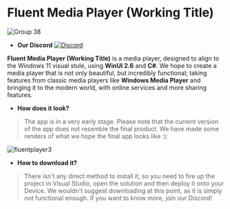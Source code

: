# Fluent Media Player (Working Title)
![Group 38](https://user-images.githubusercontent.com/74561130/129194987-6d4db866-a8b6-4f29-ba91-8816490d20f1.png)

- **Our Discord**
[![Discord](https://discord.com/api/guilds/872910570003791922/widget.png)](https://discord.gg/GQRYrrBMqd)

**Fluent Media Player (Working Title)** is a media player, designed to align to the Windows 11 visual stule, using **WinUI 2.6** and **C#**. We hope to create a media player that is not only beautiful, but incredibly functional; taking features from classic media players like **Windows Media Player** and bringing it to the modern world, with online services and more sharing features.

- **How does it look?**

> The app is in a very early stage. Please note that the current version of the app does not resemble the final product. We have made some renders of what we hope the final app looks like :):

![fluentplayer3](https://user-images.githubusercontent.com/74561130/129233854-7d239836-65fd-448c-8471-1d4a87fd5de7.png)

- **How to download it?**


> There isn't any direct method to install it, so you need to fire up the project in Visual Studio, open the solution and then deploy it onto your Device. We wouldn't suggest downloading at this point, as it is simply not functional enough. If you want to know more, join our Discord! 

